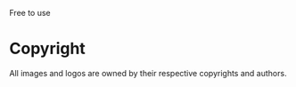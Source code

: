 Free to use

# Copyright
All images and logos are owned by their respective copyrights and authors.
